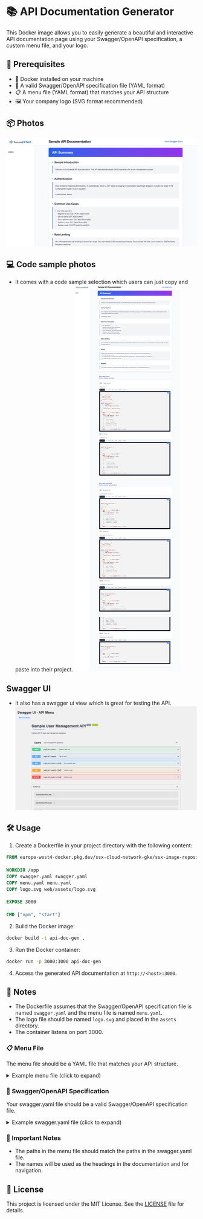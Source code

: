 # 📚 API Documentation Generator

This Docker image allows you to easily generate a beautiful and interactive API documentation page using your Swagger/OpenAPI specification, a custom menu file, and your logo.

## 🚀 Prerequisites

- 🐳 Docker installed on your machine
- 📄 A valid Swagger/OpenAPI specification file (YAML format)
- 📋 A menu file (YAML format) that matches your API structure
- 🖼️ Your company logo (SVG format recommended)

## 📦 Photos

![Screenshot 1](/screenshots/photo1.png)

## 💻 Code sample photos

- It comes with a code sample selection which users can just copy and paste into their project.
![Screenshot 3](/screenshots/photo3.png)

## Swagger UI
- It also has a swagger ui view which is great for testing the API.
![Screenshot 4](/screenshots/photo4.png)

## 🛠️ Usage

1. Create a Dockerfile in your project directory with the following content:


```dockerfile
FROM europe-west4-docker.pkg.dev/ssx-cloud-network-gke/ssx-image-repository/api-doc-gen:latest

WORKDIR /app
COPY swagger.yaml swagger.yaml
COPY menu.yaml menu.yaml
COPY logo.svg web/assets/logo.svg

EXPOSE 3000

CMD ["npm", "start"]
```

2. Build the Docker image:

```bash
docker build -t api-doc-gen .
```

3. Run the Docker container:

```bash
docker run -p 3000:3000 api-doc-gen
```


4. Access the generated API documentation at `http://<host>:3000`.

## 📝 Notes

- The Dockerfile assumes that the Swagger/OpenAPI specification file is named `swagger.yaml` and the menu file is named `menu.yaml`.
- The logo file should be named `logo.svg` and placed in the `assets` directory.
- The container listens on port 3000.

### 📋 Menu File

The menu file should be a YAML file that matches your API structure.

<details>
<summary>Example menu file (click to expand)</summary>

```yaml
version: 1.0.0
title: Sample API Documentation
Summary:
  - name: Sample Introduction
    content: |
      Welcome to the Sample API documentation. This API demonstrates basic CRUD operations for a user management system.

  - name: Authentication
    content: |
      Most endpoints require authentication. To authenticate, obtain a JWT token by logging in via the /api/v1/auth/login endpoint. Include this token in the Authorization header of your requests:
      
      Authorization: Bearer <your_token_here>

  - name: Common Use Cases
    content: |
      1. User Management:
         - Register a new user: POST /api/v1/users
         - Get all users: GET /api/v1/users
         - Get a specific user: GET /api/v1/users/{id}
         - Update a user: PUT /api/v1/users/{id}
         - Delete a user: DELETE /api/v1/users/{id}

  - name: Rate Limiting
    content: |
      Our API implements rate limiting to ensure fair usage. You are limited to 100 requests per minute. If you exceed this limit, you'll receive a 429 Too Many Requests response.

  - name: Errors
    content: |
      The API uses conventional HTTP response codes to indicate the success or failure of an API request. In general:
      - 2xx range indicate success
      - 4xx range indicate an error that failed given the information provided (e.g., a required parameter was omitted, etc.)
      - 5xx range indicate an error with our servers

  - name: Support
    content: |
      If you have any questions or need assistance, please contact our support team at api-support@example.com.

Users:
  - name: Create User
    path: /api/v1/users
    description: Create a new user
  - name: Get All Users
    path: /api/v1/users
    description: Retrieve a list of all users
  - name: Get User
    path: /api/v1/users/{id}
    description: Retrieve details of a specific user
  - name: Update User
    path: /api/v1/users/{id}
    description: Update details of a specific user
  - name: Delete User
    path: /api/v1/users/{id}
    description: Delete a specific user
```
</details>

### 📄 Swagger/OpenAPI Specification

Your swagger.yaml file should be a valid Swagger/OpenAPI specification file.

<details>
<summary>Example swagger.yaml file (click to expand)</summary>

```yaml
openapi: 3.0.0
info:
  title: Sample User Management API
  version: 1.0.0
  description: A sample API for basic user management operations

tags:
  - name: Users
    description: User management operations

paths:
  /api/v1/users:
    post:
      summary: Create a new user
      tags:
        - Users
      requestBody:
        required: true
        content:
          application/json:
            schema:
              $ref: '#/components/schemas/CreateUserRequest'
      responses:
        '201':
          description: User created successfully
          content:
            application/json:
              schema:
                $ref: '#/components/schemas/UserResponse'
        '400':
          $ref: '#/components/responses/BadRequestError'
    get:
      summary: Get all users
      tags:
        - Users
      parameters:
        - in: query
          name: page
          schema:
            type: integer
        - in: query
          name: limit
          schema:
            type: integer
      responses:
        '200':
          description: Successfully retrieved users
          content:
            application/json:
              schema:
                type: array
                items:
                  $ref: '#/components/schemas/UserResponse'
        '401':
          $ref: '#/components/responses/UnauthorizedError'

  /api/v1/users/{id}:
    get:
      summary: Get a specific user
      tags:
        - Users
      parameters:
        - in: path
          name: id
          required: true
          schema:
            type: string
      responses:
        '200':
          description: Successfully retrieved user
          content:
            application/json:
              schema:
                $ref: '#/components/schemas/UserResponse'
        '404':
          $ref: '#/components/responses/NotFoundError'
    put:
      summary: Update a user
      tags:
        - Users
      parameters:
        - in: path
          name: id
          required: true
          schema:
            type: string
      requestBody:
        required: true
        content:
          application/json:
            schema:
              $ref: '#/components/schemas/UpdateUserRequest'
      responses:
        '200':
          description: User updated successfully
          content:
            application/json:
              schema:
                $ref: '#/components/schemas/UserResponse'
        '400':
          $ref: '#/components/responses/BadRequestError'
        '404':
          $ref: '#/components/responses/NotFoundError'
    delete:
      summary: Delete a user
      tags:
        - Users
      parameters:
        - in: path
          name: id
          required: true
          schema:
            type: string
      responses:
        '204':
          description: User deleted successfully
        '404':
          $ref: '#/components/responses/NotFoundError'

components:
  schemas:
    CreateUserRequest:
      type: object
      required:
        - name
        - email
        - password
      properties:
        name:
          type: string
        email:
          type: string
        password:
          type: string

    UpdateUserRequest:
      type: object
      properties:
        name:
          type: string
        email:
          type: string

    UserResponse:
      type: object
      properties:
        id:
          type: string
        name:
          type: string
        email:
          type: string
        created_at:
          type: string
          format: date-time
        updated_at:
          type: string
          format: date-time

  responses:
    BadRequestError:
      description: Bad request
      content:
        application/json:
          schema:
            type: object
            properties:
              message:
                type: string

    UnauthorizedError:
      description: Unauthorized
      content:
        application/json:
          schema:
            type: object
            properties:
              message:
                type: string

    NotFoundError:
      description: Not found
      content:
        application/json:
          schema:
            type: object
            properties:
              message:
                type: string
```
</details>

### 🔗 Important Notes

- The paths in the menu file should match the paths in the swagger.yaml file.
- The names will be used as the headings in the documentation and for navigation.

## 📜 License

This project is licensed under the MIT License. See the [LICENSE](LICENSE) file for details.
